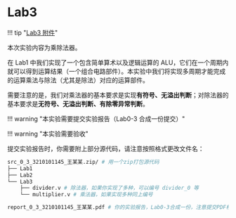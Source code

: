 # Lab3

<!-- !!! danger "本实验并未 release，内容随时都会变化。个人水平有限，如您发现文档中的疏漏欢迎 Issue！" -->

!!! tip "[Lab3 附件](https://pan.zju.edu.cn/share/fcf9e3f17e35887d2d20394fd4)"

本次实验内容为乘除法器。

在 Lab1 中我们实现了一个包含简单算术以及逻辑运算的 ALU，它们在一个周期内就可以得到运算结果（一个组合电路部件）。本实验中我们将实现多周期才能完成的运算乘法与除法（尤其是除法）对应的运算部件。

需要注意的是，我们对乘法器的基本要求是实现**有符号、无溢出判断**；对除法器的基本要求是**无符号、无溢出判断、有除零异常判断**。

!!! warning "本实验需要提交实验报告（Lab0-3 合成一份提交）"

!!! warning "本实验需要验收"

提交实验报告时，你需要附上部分源代码，请注意按照格式更改文件名：

```bash
src_0_3_3210101145_王某某.zip/ # 用一个zip打包源代码
├── Lab1
├── Lab2
└── Lab3
    ├── divider.v # 除法器，如果你实现了多种，可以编号 divider_0 等
    └── multiplier.v # 乘法器，如果实现多种同上编号

report_0_3_3210101145_王某某.pdf # 你的实验报告，Lab0-3合成一份，注意提交PDF格式
```
